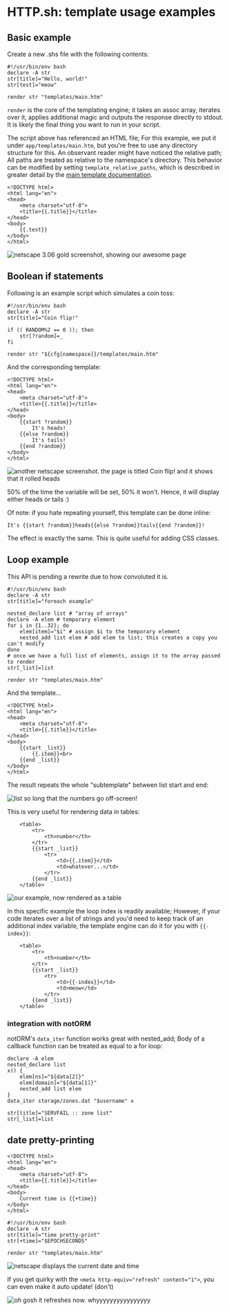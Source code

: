 # HTTP.sh: template usage examples

## Basic example

Create a new .shs file with the following contents:

```
#!/usr/bin/env bash
declare -A str
str[title]="Hello, world!"
str[test]="meow"

render str "templates/main.htm"
```

`render` is the core of the templating engine; it takes an assoc array, iterates over it, applies
additional magic and outputs the response directly to stdout. It is likely the final thing you want
to run in your script.

The script above has referenced an HTML file; For this example, we put it under
`app/templates/main.htm`, but you're free to use any directory structure for this. An observant
reader might have noticed the relative path; All paths are treated as relative to the namespace's
directory. This behavior can be modified by setting `template_relative_paths`, which is described
in greater detail by the [main template documentation](./template.md).

```
<!DOCTYPE html>
<html lang="en">
<head>
	<meta charset="utf-8">
	<title>{{.title}}</title>
</head>
<body>
	{{.test}}
</body>
</html>
```

![netscape 3.06 gold screenshot, showing our awesome page](https://f.sakamoto.pl/IwILCemig.png)

## Boolean if statements

Following is an example script which simulates a coin toss:

```
#!/usr/bin/env bash
declare -A str
str[title]="Coin flip!"

if (( RANDOM%2 == 0 )); then
	str[?random]=_
fi

render str "${cfg[namespace]}/templates/main.htm"
```

And the corresponding template:

```
<!DOCTYPE html>
<html lang="en">
<head>
	<meta charset="utf-8">
	<title>{{.title}}</title>
</head>
<body>
	{{start ?random}}
		It's heads!
	{{else ?random}}
		It's tails!
	{{end ?random}}
</body>
</html>
```

![another netscape screenshot. the page is titled Coin flip! and it shows that it rolled heads](https://f.sakamoto.pl/IwIQT0d6w.png)

50% of the time the variable will be set, 50% it won't. Hence, it will display either heads or tails :)

Of note: if you hate repeating yourself, this template can be done inline:

```
It's {{start ?random}}heads{{else ?random}}tails{{end ?random}}!
```

The effect is exactly the same. This is quite useful for adding CSS classes.

## Loop example

This API is pending a rewrite due to how convoluted it is.

```
#!/usr/bin/env bash
declare -A str
str[title]="foreach example"

nested_declare list # "array of arrays"
declare -A elem # temporary element
for i in {1..32}; do
	elem[item]="$i" # assign $i to the temporary element
	nested_add list elem # add elem to list; this creates a copy you can't modify
done
# once we have a full list of elements, assign it to the array passed to render
str[_list]=list

render str "templates/main.htm"
```

And the template...

```
<!DOCTYPE html>
<html lang="en">
<head>
	<meta charset="utf-8">
	<title>{{.title}}</title>
</head>
<body>
	{{start _list}}
		{{.item}}<br>
	{{end _list}}
</body>
</html>
```

The result repeats the whole "subtemplate" between list start and end:

![list so long that the numbers go off-screen!](https://f.sakamoto.pl/IwI0slukA.png)

This is very useful for rendering data in tables:

```
	<table>
		<tr>
			<th>number</th>
		</tr>
        {{start _list}}
            <tr>
                <td>{{.item}}</td>
                <td>whatever...</td>
            </tr>
        {{end _list}}
	</table>
```

![our example, now rendered as a table](https://f.sakamoto.pl/IwIf39cYw.png)

In this specific example the loop index is readily available; However, if your code iterates over
a list of strings and you'd need to keep track of an additional index variable, the template
engine can do it for you with `{{-index}}`:

```
	<table>
		<tr>
			<th>number</th>
		</tr>
        {{start _list}}
            <tr>
                <td>{{-index}}</td>
                <td>meow</td>
            </tr>
        {{end _list}}
	</table>
```

### integration with notORM

notORM's `data_iter` function works great with nested_add; Body of a callback function can be
treated as equal to a for loop:

```
declare -A elem
nested_declare list
x() {
	elem[ns]="${data[2]}"
	elem[domain]="${data[1]}"
	nested_add list elem
}
data_iter storage/zones.dat "$username" x

str[title]="SERVFAIL :: zone list"
str[_list]=list
```

## date pretty-printing

```
<!DOCTYPE html>
<html lang="en">
<head>
	<meta charset="utf-8">
	<title>{{.title}}</title>
</head>
<body>
	Current time is {{+time}}
</body>
</html>
```

```
#!/usr/bin/env bash
declare -A str
str[title]="time pretty-print"
str[+time]="$EPOCHSECONDS"

render str "templates/main.htm"
```

![netscape displays the current date and time](https://f.sakamoto.pl/IwIvf3Axw.png)

If you get quirky with the `<meta http-equiv="refresh" content="1">`, you can even make it
auto update! (don't)

![oh gosh it refreshes now. whyyyyyyyyyyyyyyyy](https://f.sakamoto.pl/simplescreenrecorder-2025-04-05_22.57.36.png)
